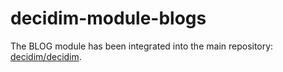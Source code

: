 # decidim-module-blogs

The BLOG module has been integrated into the main repository: [decidim/decidim](https://github.com/decidim/decidim).
